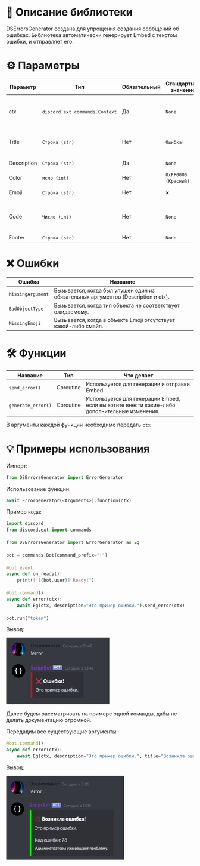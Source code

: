 # 📖 Описание библиотеки

DSErrorsGenerator создана для упрощения создания сообщений об ошибках. Библиотека автоматически генерирует Embed с текстом ошибки, и отправляет его.

# ⚙️ Параметры

Параметр | Тип | Обязательный | Стандартное значение | Информация |
--- | --- | --- | --- |---
ctx | `discord.ext.commands.Context` | Да | `None` | Используется для автоматической отправки сообщения.
Title | `Строка (str)` | Нет | `Ошибка!` | Заголовок эмбеда, сообщающий об ошибке.
Description | `Строка (str)` | Да | `None` | Описание ошибки.
Color | `исло (int)` | Нет | `0xFF0000 (Красный)` | Цвет эмбеда.
Emoji | `Строка (str)` | Нет | `❌` | Смайл в заголовке.
Code | `Число (int)` | Нет | `None` | Код ошибки (если имеется). Находится ниже описания ошибки.
Footer | `Строка (str)` | Нет | `None` | Футер эмбеда.

# ❌ Ошибки

Ошибка | Название 
--- | --- 
`MissingArgument` | Вызывается, когда был упущен один из обязательных аргументов (Description и ctx).
`BadObjectType` | Вызывается, когда тип объекта не соответствует ожидаемому.
`MissingEmoji` | Вызывается, когда в объекте Emoji отсутствует какой-либо смайл.

# 🛠️ Функции

Название | Тип | Что делает
--- | --- | ---
`send_error()` | Coroutine | Используется для генерации и отправки Embed.
`generate_error()` | Coroutine | Используется для генерации Embed, если вы хотите внести какие-либо дополнительные изменения.

В аргументы каждой функции необходимо передать `ctx`

# 💡 Примеры использования

Импорт:
```py
from DSErrorsGenerator import ErrorGenerator
```

Использование функции:
```py
await ErrorGenerator(<Arguments>).function(ctx)
```

Пример кода:
```py
import discord
from discord.ext import commands

from DSErrorsGenerator import ErrorGenerator as Eg

bot = commands.Bot(command_prefix="!")

@bot.event
async def on_ready():
    print(f"[{bot.user}] Ready!")

@bot.command()
async def error(ctx):
    await Eg(ctx, description="Это пример ошибки.").send_error(ctx)

bot.run("token")
```

Вывод:

![First example of russian documentation](screenshots/example-ru-1.png)

Далее будем рассматривать на примере одной команды, дабы не делать документацию огромной.

Передадим все существующие аргументы:
```py
@bot.command()
async def error(ctx):
    await Eg(ctx, description="Это пример ошибки.", title="Возникла ошибка!", color=0x00FF00, code=78, emoji="💢", footer="Администраторы уже решают проблему.").send_error(ctx)
```

Вывод:

![Second example of russian documentation](screenshots/example-ru-2.png)
